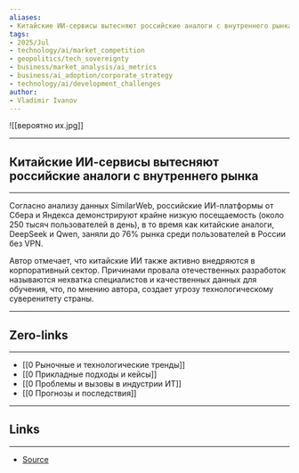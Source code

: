 ```yaml
---
aliases: 
- Китайские ИИ-сервисы вытесняют российские аналоги с внутреннего рынка 
tags:
- 2025/Jul
- technology/ai/market_competition
- geopolitics/tech_sovereignty
- business/market_analysis/ai_metrics
- business/ai_adoption/corporate_strategy
- technology/ai/development_challenges
author:
- Vladimir Ivanov
---
```

![[вероятно их.jpg]]

-----
##  Китайские ИИ-сервисы вытесняют российские аналоги с внутреннего рынка 
-----
Согласно анализу данных SimilarWeb, российские ИИ-платформы от Сбера и Яндекса демонстрируют крайне низкую посещаемость (около 250 тысяч пользователей в день), в то время как китайские аналоги, DeepSeek и Qwen, заняли до 76% рынка среди пользователей в России без VPN. 

Автор отмечает, что китайские ИИ также активно внедряются в корпоративный сектор. Причинами провала отечественных разработок называются нехватка специалистов и качественных данных для обучения, что, по мнению автора, создает угрозу технологическому суверенитету страны.

---
## Zero-links
---
- [[0 Рыночные и технологические тренды]]
- [[0 Прикладные подходы и кейсы]]
- [[0 Проблемы и вызовы в индустрии ИТ]]
- [[0 Прогнозы и последствия]]

---
## Links
---
- [Source](https://t.me/c/1467914348/72447)